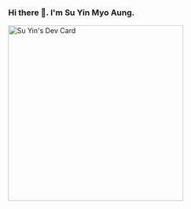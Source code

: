 ### Hi there 👋. I'm Su Yin Myo Aung.
<a href="https://app.daily.dev/suyin2096"><img src="https://api.daily.dev/devcards/v2/fvfCJr1LEsShdJ2h7UcZY.png?r=i0i&type=default" width="356" alt="Su Yin's Dev Card"/></a>
<!--
**SuYin2096/SuYin2096** is a ✨ _special_ ✨ repository because its `README.md` (this file) appears on your GitHub profile.

Here are some ideas to get you started:


- 📫 How to reach me: suyin2096@gmail.com
- ⚡ Fun fact: Art is my thing.
-->
